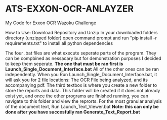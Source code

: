 # ATS-EXXON-OCR-ANLAYZER
My Code for Exxon OCR Wazoku Challenge

How to Use:
Download Repository and Unzip
In your downloaded folders directory (unzipped folder) open command prompt and run "pip install -r requirements.txt" to install all python dependencies

The four .bat files are what execute seperate parts of the program. They can be compbined as nessacary but for demonstration purposes I decided to keep them seperate.
<b>The one that must be ran first is Launch_Single_Document_Interface.bat</b>
All of the other ones can be ran independently.
When you Run Launch_Single_Document_Interface.bat, it will ask you for 2 file locations: The OCR File being analyzed, and its accompanying pdf.
The third textbox is where you create a new folder to store the reports and data. This folder will be created if it does not already exist yet, and once the other programs
are finished running, you can navigate to this folder and view the reprorts.
For the most granular analysis of the document text, Run Launch_Text_Viewer.bat <b>Note: this can only be done after you have succesfully ran Generate_Text_Report.bat</b>
